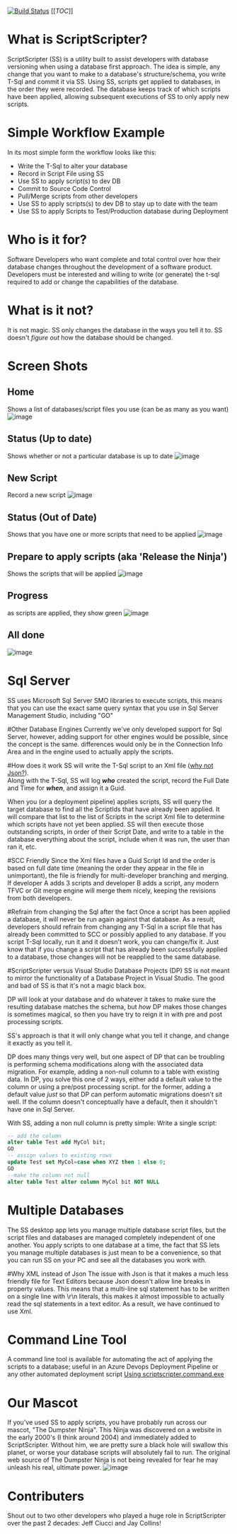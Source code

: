 [![Build Status](https://burristech.visualstudio.com/ScriptScripter/_apis/build/status/ScriptScripter.DesktopApp?branchName=master)](https://burristech.visualstudio.com/ScriptScripter/_build/latest?definitionId=1&branchName=master)
[[_TOC_]]

# What is ScriptScripter?
ScriptScripter (SS) is a utility built to assist developers with database versioning when using a database first approach.  The idea is simple, any change that you want to make to a database's structure/schema, you write T-Sql and commit it via SS. Using SS, scripts get applied to databases, in the order they were recorded.  The database keeps track of which scripts have been applied, allowing subsequent executions of SS to only apply new scripts.

# Simple Workflow Example
In its most simple form the workflow looks like this:
- Write the T-Sql to alter your database
- Record in Script File using SS
- Use SS to apply script(s) to dev DB
- Commit to Source Code Control 
- Pull/Merge scripts from other developers
- Use SS to apply scripts(s) to dev DB to stay up to date with the team
- Use SS to apply Scripts to Test/Production database during Deployment

# Who is it for?
Software Developers who want complete and total control over how their database changes throughout the development of a software product.  Developers must be interested and willing to write (or generate) the t-sql required to add or change the capabilities of the database.  

# What is it not?
It is not magic.  SS only changes the database in the ways you tell it to. SS doesn't _figure out_ how the database should be changed. 

# Screen Shots
## Home
Shows a list of databases/script files you use (can be as many as you want)
![image](https://user-images.githubusercontent.com/34189654/120796506-e35f0e80-c508-11eb-9db7-b6972abcec82.png)


## Status (Up to date)
Shows whether or not a particular database is up to date
![image](https://user-images.githubusercontent.com/34189654/120796532-eb1eb300-c508-11eb-9d59-4ad84697e0dc.png)


## New Script
Record a new script
![image](https://user-images.githubusercontent.com/34189654/120796546-efe36700-c508-11eb-95dd-9a3df96960ef.png)


## Status (Out of Date)
Shows that you have one or more scripts that need to be applied
![image](https://user-images.githubusercontent.com/34189654/120796567-f5d94800-c508-11eb-9fde-140efcbe03f7.png)


## Prepare to apply scripts (aka 'Release the Ninja')
Shows the scripts that will be applied 
![image](https://user-images.githubusercontent.com/34189654/120796577-f96ccf00-c508-11eb-85d5-ed9a0d5b3680.png)

## Progress
as scripts are applied, they show green
![image](https://user-images.githubusercontent.com/34189654/120796593-fe318300-c508-11eb-88c1-ca10c32eb908.png)

## All done
![image](https://user-images.githubusercontent.com/34189654/120796621-05589100-c509-11eb-973d-58e2abd48633.png)

# Sql Server 
SS uses Microsoft Sql Server SMO libraries to execute scripts, this means that you can use the exact same query syntax that you use in Sql Server Management Studio, including "GO" 

#Other Database Engines
Currently we've only developed support for Sql Server, however, adding support for other engines would be possible, since the concept is the same.  differences would only be in the Connection Info Area and in the engine used to actually apply the scripts.

#How does it work
SS will write the T-Sql script to an Xml file ([why not Json?](#why-xml-instead-of-json)).  
Along with the T-Sql, SS will log **_who_** created the script, record the Full Date and Time for **_when_**, and assign it a Guid.

When you (or a deployment pipeline) applies scripts, SS will query the target database to find all the ScriptIds that have already been applied.  It will compare that list to the list of Scripts in the script Xml file to determine which scripts have not yet been applied.  SS will then execute those outstanding scripts, in order of their Script Date, and write to a table in the database everything about the script, include when it was run, the user than ran it, etc.

#SCC Friendly
Since the Xml files have a Guid Script Id and the order is based on full date time (meaning the order they appear in the file in unimportant), the file is friendly for multi-developer branching and merging.  If developer A adds 3 scripts and developer B adds a script, any modern TFVC or Git merge engine will merge them nicely, keeping the revisions from both developers.

#Refrain from changing the Sql after the fact
Once a script has been applied a database, it will never be run again against that database.  As a result, developers should refrain from changing any T-Sql in a script file that has already been committed to SCC or possibly applied to any database.  If you script T-Sql locally, run it and it doesn't work, you can change/fix it.  Just know that if you change a script that has already been successfully applied to a database, those changes will not be reapplied to the same database.

#ScriptScripter versus Visual Studio Database Projects (DP)
SS is not meant to mirror the functionality of a Database Project in Visual Studio.  The good and bad of SS is that it's not a magic black box.  

DP will look at your database and do whatever it takes to make sure the resulting database matches the schema, but _how_ DP makes those changes is sometimes magical, so then you have try to reign it in with pre and post processing scripts.  

SS's approach is that it will only change what you tell it change, and change it exactly as you tell it.

DP does many things very well, but one aspect of DP that can be troubling is performing schema modifications along with the associated data migration.  For example, adding a non-null column to a table with existing data.  In DP, you solve this one of 2 ways, either add a default value to the column or using a pre/post processing script.  for the former, adding a default value _just_ so that DP can perform automatic migrations doesn't sit well.  If the column doesn't conceptually have a default, then it shouldn't have one in Sql Server. 

With SS, adding a non null column is pretty simple:
Write a single script:
```sql
-- add the column
alter table Test add MyCol bit;
GO
-- assign values to existing rows
update Test set MyCol=case when XYZ then 1 else 0;
GO
--make the column not null
alter table Test alter column MyCol bit NOT NULL
```

# Multiple Databases
The SS desktop app lets you manage multiple database script files, but the script files and databases are managed completely independent of one another.  You apply scripts to one database at a time, the fact that SS lets you manage multiple databases is just mean to be a convenience, so that you can run SS on your PC and see all the databases you work with.

#Why XML instead of Json
The issue with Json is that it makes a much less friendly file for Text Editors because Json doesn't allow line breaks in property values.  This means that a multi-line sql statement has to be written on a single line with \r\n literals, this makes it almost impossible to actually read the sql statements in a text editor.  As a result, we have continued to use Xml.
 
# Command Line Tool
A command line tool is available for automating the act of applying the scripts to a database; useful in an Azure Devops Deployment Pipeline or any other automated deployment script
[Using scriptscripter.command.exe](/CommandLine)

# Our Mascot
If you've used SS to apply scripts, you have probably run across our mascot, "The Dumpster Ninja".
This Ninja was discovered on a website in the early 2000's (I think around 2004) and immediately added to ScriptScripter.  Without him, we are pretty sure a black hole will swallow this planet, or worse your database scripts will absolutely fail to run.
The original web source of The Dumpster Ninja is not being revealed for fear he may unleash his real, ultimate power.
![image](https://user-images.githubusercontent.com/34189654/120796651-0d183580-c509-11eb-8380-1cf8e05cb234.png)


# Contributers
Shout out to two other developers who played a huge role in ScriptScripter over the past 2 decades: 
Jeff Ciucci and Jay Collins!
